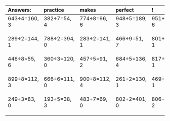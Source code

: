| Answers: | practice | makes | perfect | ! |
| :--- | :--- | :--- | :--- | :--- |
| 643÷4=160, 3 | 382÷7=54, 4 | 774÷8=96, 6 | 948÷5=189, 3 | 951÷7=135, 6 | 
|   |   |   |   |   | 
|   |   |   |   |   | 
|   |   |   |   |   | 
| 289÷2=144, 1 | 788÷2=394, 0 | 283÷2=141, 1 | 466÷9=51, 7 | 801÷2=400, 1 | 
|   |   |   |   |   | 
|   |   |   |   |   | 
|   |   |   |   |   | 
| 446÷8=55, 6 | 360÷3=120, 0 | 457÷5=91, 2 | 684÷5=136, 4 | 817÷3=272, 1 | 
|   |   |   |   |   | 
|   |   |   |   |   | 
|   |   |   |   |   | 
| 899÷8=112, 3 | 666÷6=111, 0 | 900÷8=112, 4 | 261÷2=130, 1 | 469÷3=156, 1 | 
|   |   |   |   |   | 
|   |   |   |   |   | 
|   |   |   |   |   | 
| 249÷3=83, 0 | 193÷5=38, 3 | 483÷7=69, 0 | 802÷2=401, 0 | 806÷4=201, 2 | 
|   |   |   |   |   | 
|   |   |   |   |   | 
|   |   |   |   |   | 
